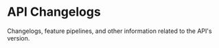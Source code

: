 # API Changelogs

Changelogs, feature pipelines, and other information related to the API's 
version.

